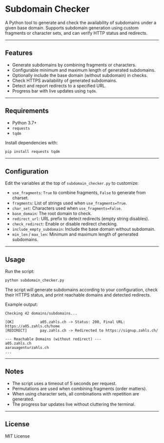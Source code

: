 # Subdomain Checker

A Python tool to generate and check the availability of subdomains under a given base domain. Supports subdomain generation using custom fragments or character sets, and can verify HTTP status and redirects.

---

## Features

* Generate subdomains by combining fragments or characters.
* Configurable minimum and maximum length of generated subdomains.
* Optionally include the base domain (without subdomain) in checks.
* Check HTTPS availability of generated subdomains.
* Detect and report redirects to a specified URL.
* Progress bar with live updates using `tqdm`.

---

## Requirements

* Python 3.7+
* `requests`
* `tqdm`

Install dependencies with:

```bash
pip install requests tqdm
```

---

## Configuration

Edit the variables at the top of `subdomain_checker.py` to customize:

* `use_fragments`: `True` to combine fragments, `False` to generate from charset.
* `fragments`: List of strings used when `use_fragments=True`.
* `char_set`: Characters used when `use_fragments=False`.
* `base_domain`: The root domain to check.
* `redirect_url`: URL prefix to detect redirects (empty string disables).
* `check_redirect`: Enable or disable redirect checking.
* `include_empty_subdomain`: Include the base domain without subdomain.
* `min_len` / `max_len`: Minimum and maximum length of generated subdomains.

---

## Usage

Run the script:

```bash
python subdomain_checker.py
```

The script will generate subdomains according to your configuration, check their HTTPS status, and print reachable domains and detected redirects.

Example output:

```
Checking 42 domains/subdomains...

[OK]            a05.zahls.ch -> Status: 200, Final URL: https://a05.zahls.ch/home
[REDIRECT]      pay.zahls.ch -> Redirected to https://signup.zahls.ch/

--- Reachable Domains (without redirect) ---
a05.zahls.ch
aarauagenturzahls.ch
...
```

---

## Notes

* The script uses a timeout of 5 seconds per request.
* Permutations are used when combining fragments (order matters).
* When using character sets, all combinations with repetition are generated.
* The progress bar updates live without cluttering the terminal.

---

## License

MIT License
